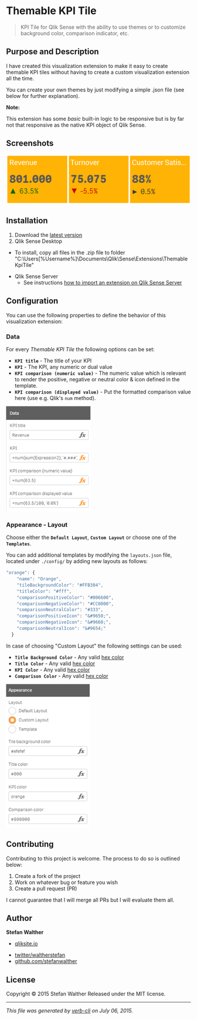 # Themable KPI Tile

> KPI Tile for Qlik Sense with the ability to use themes or to customize background color, comparison indicator, etc.

## Purpose and Description

I have created this visualization extension to make it easy to create themable KPI tiles without having to create a custom visualization extension all the time.

You can create your own themes by just modifying a simple .json file (see below for further explanation).

**Note:**

This extension has some _basic_ built-in logic to be responsive but is by far not that responsive as the native KPI object of Qlik Sense.

## Screenshots

![](docs/images/kpis.png)

## Installation

1. Download the [latest version](https://github.com/stefanwalther/qsThemableKpiTile/raw/master/build/swr-themablekpitile_latest.zip)
2. Qlik Sense Desktop
  - To install, copy all files in the .zip file to folder "C:\Users[%Username%]\Documents\Qlik\Sense\Extensions\ThemableKpiTile"
* Qlik Sense Server
  - See instructions [how to import an extension on Qlik Sense Server](http://help.qlik.com/sense/en-us/developer/#../Subsystems/Workbench/Content/BuildingExtensions/HowTos/deploy-extensions.htm)

## Configuration

You can use the following properties to define the behavior of this visualization extension:

### Data

For every _Themable KPI Tile_ the following options can be set:

* **`KPI title`** - The title of your KPI
* **`KPI`** - The KPI, any numeric or dual value
* **`KPI comparison (numeric value)`** - The numeric value which is relevant to render the positive, negative or neutral color & icon defined in the template.
* **`KPI comparison (displayed value)`** - Put the formatted comparison value here (use e.g. Qlik's `num` method).

[![](docs/images/props_Data.png)](http://help.qlik.com/sense/en-us/developer/#../Subsystems/Workbench/Content/BuildingExtensions/HowTos/deploy-extensions.htm)

### Appearance - Layout

Choose either the **`Default Layout`**, **`Custom Layout`** or choose one of the **`Templates`**.

You can add additional templates by modifying the `layouts.json` file, located under `./config/` by adding new layouts as follows:

```js
"orange": {
    "name": "Orange",
    "tileBackgroundColor": "#FFB304",
    "titleColor": "#fff",
    "comparisonPositiveColor": "#006600",
    "comparisonNegativeColor": "#CC0000",
    "comparisonNeutralColor": "#333",
    "comparisonPositiveIcon": "&#9650;",
    "comparisonNegativeIcon": "&#9660;",
    "comparisonNeutralIcon": "&#9654;"
  }
```

In case of choosing "Custom Layout" the following settings can be used:
* **`Title Background Color`** - Any valid [hex color](http://www.w3schools.com/tags/ref_colorpicker.asp)
* **`Title Color`** - Any valid [hex color](http://www.w3schools.com/tags/ref_colorpicker.asp)
* **`KPI Color`** - Any valid [hex color](http://www.w3schools.com/tags/ref_colorpicker.asp)
* **`Comparison Color`** - Any valid [hex color](http://www.w3schools.com/tags/ref_colorpicker.asp)

[![](docs/images/props_Appearance.png)](http://www.w3schools.com/tags/ref_colorpicker.asp)

## Contributing

Contributing to this project is welcome. The process to do so is outlined below:

1. Create a fork of the project
2. Work on whatever bug or feature you wish
3. Create a pull request (PR)

I cannot guarantee that I will merge all PRs but I will evaluate them all.

## Author

**Stefan Walther**

+ [qliksite.io](http://qliksite.io)
* [twitter/waltherstefan](http://twitter.com/waltherstefan)
* [github.com/stefanwalther](http://github.com/stefanwalther)

## License

Copyright © 2015 Stefan Walther
Released under the MIT license.

***

_This file was generated by [verb-cli](https://github.com/assemble/verb-cli) on July 06, 2015._